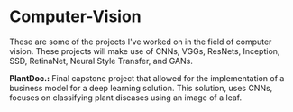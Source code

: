# Computer-Vision
These are some of the projects I've worked on in the field of computer vision. These projects will make use of CNNs, VGGs, ResNets, Inception, SSD, RetinaNet, Neural Style Transfer, and GANs.

<b>PlantDoc.:</b> Final capstone project that allowed for the implementation of a business model for a deep learning solution. This solution, uses CNNs, focuses on classifying plant diseases using an image of a leaf.

